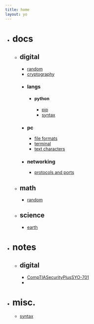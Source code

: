```yaml
---
title: home
layout: yo
---
```






- # docs
	- ## digital
		- [random](docs/digital/random.md)
		- [cryptography](docs/digital/cryptography.md)
		- ### langs
			- #### python
				- [pip](docs/digital/langs/python/pip.md)
				- [syntax](docs/digital/langs/python/syntax.md)
		- ### pc
			- [file formats](docs/digital/pc/fileFormats.md)
			- [terminal](docs/digital/pc/terminal.md)
			- [text characters](docs/digital/pc/textCharacters)
		 - ### networking
			- [protocols and ports](docs/digital/networking/protocolsAndPorts.md)
	- ## math
		- [random](docs/math/random.md)
	- ## science
		- [earth](docs/science/earth.md)
- # notes
	- ## digital
		- [CompTIASecurityPlusSYO-701](notes/digital/CompTIASecurityPlusSYO-701.md)
		- 
- # misc.
	- [syntax](misc/syntax.md)
 



